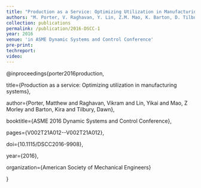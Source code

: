 ```yaml
---
title: "Production as a Service: Optimizing Utilization in Manufacturing Systems"
authors: "M. Porter, V. Raghavan, Y. Lin, Z.M. Mao, K. Barton, D. Tilbury"
collection: publications
permalink: /publication/2016-DSCC-1
year: 2016
venue: 'in ASME Dynamic Systems and Control Conference'
pre-print:
techreport:
video:
---
```

@inproceedings{porter2016production,

  title={Production as a service: Optimizing utilization in manufacturing systems},

  author={Porter, Matthew and Raghavan, Vikram and Lin, Yikai and Mao, Z Morley and Barton, Kira and Tilbury, Dawn},

  booktitle={ASME 2016 Dynamic Systems and Control Conference},

  pages={V002T21A012--V002T21A012},

  doi={10.1115/DSCC2016-9908},

  year={2016},

  organization={American Society of Mechanical Engineers}

}
